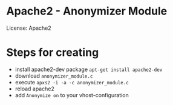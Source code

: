 Apache2 - Anonymizer Module
===========================

License: Apache2

Steps for creating
==================
* install apache2-dev package `apt-get install apache2-dev`
* download `anonymizer_module.c`
* execute `apxs2 -i -a -c anonymizer_module.c`
* reload apache2
* add `Anonymize on` to your vhost-configuration